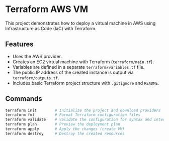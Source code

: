 # Terraform AWS VM

This project demonstrates how to deploy a virtual machine in AWS using Infrastructure as Code (IaC) with Terraform.

## Features

- Uses the AWS provider.
- Creates an EC2 virtual machine with Terraform (`terraform/main.tf`).
- Variables are defined in a separate `terraform/variables.tf` file.
- The public IP address of the created instance is output via `terraform/outputs.tf`.
- Includes basic Terraform project structure with `.gitignore` and `README`.

## Commands

```bash
terraform init        # Initialize the project and download providers
terraform fmt         # Format Terraform configuration files
terraform validate    # Validate the configuration for syntax and internal consistency
terraform plan        # Preview the deployment plan
terraform apply       # Apply the changes (create VM)
terraform destroy     # Destroy the created resources
```
